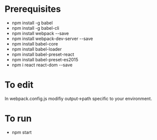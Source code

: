 # Prerequisites
* npm install -g babel
* npm install -g babel-cli
* npm install webpack --save
* npm install webpack-dev-server --save
* npm install babel-core
* npm install babel-loader
* npm install babel-preset-react
* npm install babel-preset-es2015
* npm i react react-dom --save

# To edit
In webpack.config.js modifiy output->path specific to your environment.

# To run
* npm start
